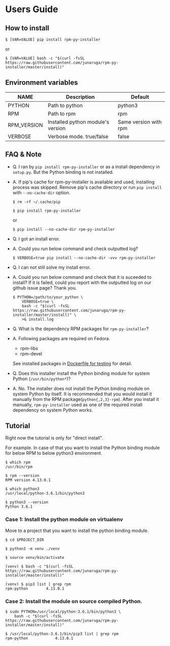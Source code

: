 # Users Guide

## How to install

```
$ [VAR=VALUE] pip install rpm-py-installer
```
or

```
$ [VAR=VALUE] bash -c "$(curl -fsSL https://raw.githubusercontent.com/junaruga/rpm-py-installer/master/install)"
```

## Environment variables

| NAME | Description | Default |
| ---- | ----------- | ------- |
| PYTHON | Path to python | python3 |
| RPM | Path to rpm | rpm |
| RPM_VERSION | Installed python module's version | Same version with rpm |
| VERBOSE | Verbose mode. true/false | false |


## FAQ & Note

- Q. I ran by `pip install rpm-py-installer` or as a install dependency in `setup.py`. But the Python binding is not installed.
- A. If pip's cache for rpm-py-installer is available and used, installing process was skipped. Remove pip's cache directory or run `pip install` with `--no-cache-dir` option.

  ```
  $ rm -rf ~/.cache/pip

  $ pip install rpm-py-installer
  ```

  or

  ```
  $ pip install --no-cache-dir rpm-py-installer
  ```

- Q. I got an install error.
- A. Could you run below command and check outputted log?

  ```
  $ VERBOSE=true pip install --no-cache-dir -vvv rpm-py-installer
  ```

- Q. I can not still solve my install error.
- A. Could you run below command and check that it is suceeded to install?
     If it is failed, could you report with the outputted log on our github issue page? Thank you.

  ```
  $ PYTHON=/path/to/your_python \
      VERBOSE=true \
      bash -c "$(curl -fsSL https://raw.githubusercontent.com/junaruga/rpm-py-installer/master/install)" \
      >& install.log
  ```

- Q. What is the dependency RPM packages for `rpm-py-installer`?
- A. Following packages are required on Fedora.
  - rpm-libs
  - rpm-devel

  See installed packages in [Dockerfile for testing](../tests/docker/Dockerfile) for detail.


- Q. Does this installer install the Python binding module for system Python (`/usr/bin/python*`)?
- A. No. The installer does not install the Python binding module on system Python by itself.
  It is recommended that you would install it manually from the RPM package(`python{,2,3}-rpm`).
  After you install it manually, `rpm-py-installer` used as one of the required install dependency on system Python works.

## Tutorial

Right now the tutorial is only for "direct install".

For example.
In case of that you want to install the Python binding module for below RPM
to below python3 environment.

```
$ which rpm
/usr/bin/rpm

$ rpm --version
RPM version 4.13.0.1
```

```
$ which python3
/usr/local/python-3.6.1/bin/python3

$ python3 --version
Python 3.6.1
```

### Case 1: Install the python module on virtualenv

Move to a project that you want to install the python binding module.

```
$ cd $PROJECT_DIR

$ python3 -m venv ./venv

$ source venv/bin/activate
```

```
(venv) $ bash -c "$(curl -fsSL https://raw.githubusercontent.com/junaruga/rpm-py-installer/master/install)"
```

```
(venv) $ pip3 list | grep rpm
rpm-python        4.13.0.1
```

### Case 2: Install the module on source compiled Python.

```
$ sudo PYTHON=/usr/local/python-3.6.1/bin/python3 \
    bash -c "$(curl -fsSL https://raw.githubusercontent.com/junaruga/rpm-py-installer/master/install)"
```

```
$ /usr/local/python-3.6.1/bin/pip3 list | grep rpm
rpm-python            4.13.0.1
```
